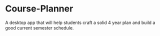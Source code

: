 # Course-Planner
A desktop app that will help students craft a solid 4 year plan and build a good current semester schedule.
